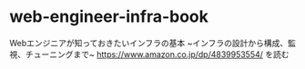 # web-engineer-infra-book
Webエンジニアが知っておきたいインフラの基本 ~インフラの設計から構成、監視、チューニングまで~
https://www.amazon.co.jp/dp/4839953554/
を読む

